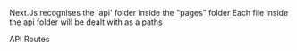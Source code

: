 Next.Js recognises the 'api' folder inside the "pages" folder
Each file inside the api folder will be dealt with as a paths

API Routes
